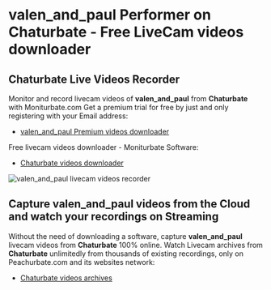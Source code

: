 # valen_and_paul Performer on Chaturbate - Free LiveCam videos downloader

## Chaturbate Live Videos Recorder

Monitor and record livecam videos of **valen_and_paul** from **Chaturbate** with Moniturbate.com
Get a premium trial for free by just and only registering with your Email address:
* [valen_and_paul Premium videos downloader](https://moniturbate.com/request-demo-licence-key.html)

Free livecam videos downloader - Moniturbate Software:
* [Chaturbate videos downloader](https://moniturbate.com/moniturbate-download-software.html)

![valen_and_paul livecam videos recorder](https://peachurnet.com/templates/moniturbate-software.png)


## Capture valen_and_paul videos from the Cloud and watch your recordings on Streaming

Without the need of downloading a software, capture **valen_and_paul** livecam videos from **Chaturbate** 100% online.
Watch Livecam archives from **Chaturbate** unlimitedly from thousands of existing recordings, only on Peachurbate.com and its websites network:
* [Chaturbate videos archives](https://peachurnet.com/)